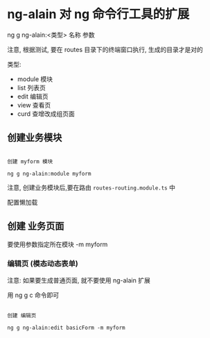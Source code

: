 # ng-alain 对 ng 命令行工具的扩展

ng g ng-alain:<类型> 名称 参数

注意, 根据测试, 要在 routes 目录下的终端窗口执行, 生成的目录才是对的

类型:

- module 模块
- list   列表页
- edit   编辑页
- view   查看页
- curd   查增改成组页面


## 创建业务模块


```

创建 myform 模块

ng g ng-alain:module myform

```

注意, 创建业务模块后,要在路由 `routes-routing.module.ts` 中

配置懒加载

## 创建 业务页面

要使用参数指定所在模块 -m myform

### 编辑页 (模态动态表单)

注意: 如果要生成普通页面, 就不要使用 ng-alain 扩展

用 ng g c 命令即可

```

创建 编辑页

ng g ng-alain:edit basicForm -m myform

```
